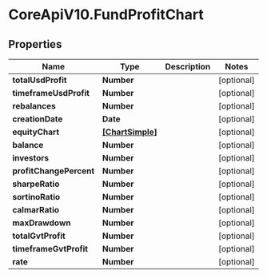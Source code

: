 # CoreApiV10.FundProfitChart

## Properties
Name | Type | Description | Notes
------------ | ------------- | ------------- | -------------
**totalUsdProfit** | **Number** |  | [optional] 
**timeframeUsdProfit** | **Number** |  | [optional] 
**rebalances** | **Number** |  | [optional] 
**creationDate** | **Date** |  | [optional] 
**equityChart** | [**[ChartSimple]**](ChartSimple.md) |  | [optional] 
**balance** | **Number** |  | [optional] 
**investors** | **Number** |  | [optional] 
**profitChangePercent** | **Number** |  | [optional] 
**sharpeRatio** | **Number** |  | [optional] 
**sortinoRatio** | **Number** |  | [optional] 
**calmarRatio** | **Number** |  | [optional] 
**maxDrawdown** | **Number** |  | [optional] 
**totalGvtProfit** | **Number** |  | [optional] 
**timeframeGvtProfit** | **Number** |  | [optional] 
**rate** | **Number** |  | [optional] 


